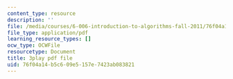 ```yaml
---
content_type: resource
description: ''
file: /media/courses/6-006-introduction-to-algorithms-fall-2011/76f04a14b5c609e5157e7423ab083821_ocZMDMZwhCY.pdf
file_type: application/pdf
learning_resource_types: []
ocw_type: OCWFile
resourcetype: Document
title: 3play pdf file
uid: 76f04a14-b5c6-09e5-157e-7423ab083821
---
```

